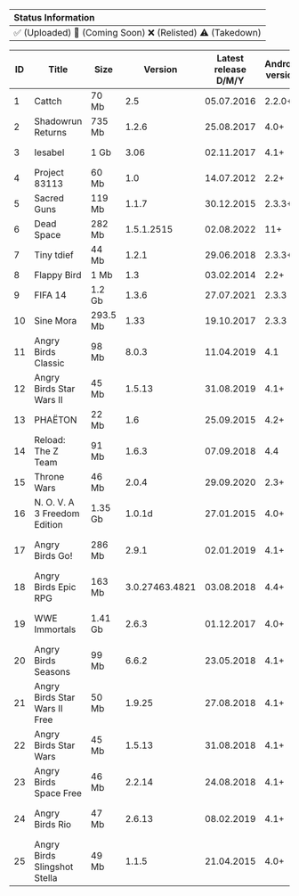 |   Status Information   |
|:---------------------------|
| ✅ (Uploaded) 🔄️ (Coming Soon) ❌ (Relisted) ⚠️ (Takedown)   |

<!--
    <tr>
        <th></td>
        <th></td>
        <th></td>
        <th></td>
        <th></td>
        <th></td>
        <th></td>
        <th></td>
        <th></td>
        <th></td>
    </tr>
-->

<table align="center">
<thead>
    <tr>
        <th>ID</td>
        <th>Title</td>
        <th>Size</td>
        <th>Version</td>
        <th>Latest release D/M/Y</td>
        <th>Android version</td>
        <th>Genre</td>
        <th>Developer</td>
        <th>Archive.org Link</td>
        <th>Status</td>
    </tr>
</thead>
<tbody>
    <tr>
        <td>1</td>
        <td>Cattch</td>
        <td>70 Mb</td>
        <td>2.5</td>
        <td>05.07.2016</td>
        <td>2.2.0+</td>
        <td>Platformer</td>
        <td>MildMania</td>
        <td><a href="https://archive.org/details/CATTCH-apk">Cattch</a></td>
        <td>✅</td>
    </tr>
    <tr>
        <td>2</td>
        <td>Shadowrun Returns</td>
        <td>735 Mb</td>
        <td>1.2.6</td>
        <td>25.08.2017</td>
        <td>4.0+</td>
        <td>Adventure</td>
        <td>Harebrained Schemes</td>
        <td><a href="https://archive.org/details/shadowrun-returns-apk">Shadowrun Returns</a></td>
        <td>✅</td>
    </tr>
    <tr>
        <td>3</td>
        <td>Iesabel</td>
        <td>1 Gb</td>
        <td>3.06</td>
        <td>02.11.2017</td>
        <td>4.1+</td>
        <td>RPG</td>
        <td>Forever Entertaintment</td>
        <td><a href="https://archive.org/details/Iesabel">Iesabel</a></td>
        <td>✅</td>
    </tr>
    <tr>
        <td>4</td>
        <td>Project 83113</td>
        <td>60 Mb</td>
        <td>1.0</td>
        <td>14.07.2012</td>
        <td>2.2+</td>
        <td>Adventure</td>
        <td>NCSoft</td>
        <td><a href="https://archive.org/details/project-83113">Project 83113</a></td>
        <td>✅</td> 
    </tr>
    <tr>
        <td>5</td>
        <td>Sacred Guns</td>
        <td>119 Mb</td>
        <td>1.1.7</td>
        <td>30.12.2015</td>
        <td>2.3.3+</td>
        <td>Arcade</td>
        <td>Uglysoft</td>
        <td><a href="https://archive.org/details/sacred-guns">Sacred Guns</a></td>
        <td>✅</td>
    </tr>
    <tr>
        <td>6</td>
        <td>Dead Space</td>
        <td>282 Mb</td>
        <td>1.5.1.2515</td>
        <td>02.08.2022</td>
        <td>11+</td>
        <td>Action</td>
        <td>Electronic Arts</td>
        <td><a href="https://archive.org/details/dead-space-apk">Dead Space</td>
        <td>✅</td>
    </tr>
    <tr>
        <td>7</td>
        <td>Tiny tdief</td>
        <td>44 Mb</td>
        <td>1.2.1</td>
        <td>29.06.2018</td>
        <td>2.3.3+</td>
        <td>Adventure</td>
        <td>Rovio</td>
        <td><a href="https://archive.org/details/tiny-tdief-apk">Tiny tdief</td>
        <td>✅</td>
    </tr>
    <tr>
        <td>8</td>
        <td>Flappy Bird</td>
        <td>1 Mb</td>
        <td>1.3</td>
        <td>03.02.2014</td>
        <td>2.2+</td>
        <td>Arcade</td>
        <td>dotgears</td>
        <td><a href="https://archive.org/details/flappy-bird-apk-1-3">Flappy Bird</td>
        <td>✅</td>
    </tr>
    <tr>
        <td>9</td>
        <td>FIFA 14</td>
        <td>1.2 Gb</td>
        <td>1.3.6</td>
        <td>27.07.2021</td>
        <td>2.3.3</td>
        <td>Sports</td>
        <td>EA Sports</td>
        <td><a href="https://archive.org/details/fifa-14-apk">FIFA 14</td>
        <td>✅</td>
    </tr>
    <tr>
        <td>10</td>
        <td>Sine Mora</td>
        <td>293.5 Mb</td>
        <td>1.33</td>
        <td>19.10.2017</td>
        <td>2.3.3</td>
        <td>Action</td>
        <td>tdQ Nordic</td>
        <td><a href="https://archive.org/details/sine-mora-apk">Sine Mora</td>
        <td>✅</td>
    </tr>
    <tr>
        <td>11</td>
        <td>Angry Birds Classic</td>
        <td>98 Mb</td>
        <td>8.0.3</td>
        <td>11.04.2019</td>
        <td>4.1</td>
        <td>Arcade</td>
        <td>Rovio</td>
        <td><a href="https://archive.org/details/angry-birds-classic-8-0-3">Angry Birds Classic</td>
        <td>✅</td>
    </tr>
    <tr>
        <td>12</td>
        <td>Angry Birds Star Wars II</td>
        <td>45 Mb</td>
        <td>1.5.13</td>
        <td>31.08.2019</td>
        <td>4.1+</td>
        <td>Arcade</td>
        <td>Rovio</td>
        <td><a href="https://archive.org/details/angry-birds-star-wars-apk">Angry Birds Star Wars II</td>
        <td>✅</td>
    </tr>
    <tr>
        <td>13</td>
        <td>PHAËTON</td>
        <td>22 Mb</td>
        <td>1.6</td>
        <td>25.09.2015</td>
        <td>4.2+</td>
        <td>Arcade</td>
        <td>Other Ocean</td>
        <td><a href="https://archive.org/details/phaeton-apk">PHAËTON</td>
        <td>✅</td>
    </tr>
    <tr>
        <td>14</td>
        <td>Reload: The Z Team</td>
        <td>91 Mb</td>
        <td>1.6.3</td>
        <td>07.09.2018</td>
        <td>4.4</td>
        <td>Action</td>
        <td>Other Ocean</td>
        <td><a href="https://archive.org/details/reload-the-z-team">Reload: The Z Team</td>
        <td>✅</td>
    </tr>
    <tr>
        <td>15</td>
        <td>Throne Wars</td>
        <td>46 Mb</td>
        <td>2.0.4</td>
        <td>29.09.2020</td>
        <td>2.3+</td>
        <td>Strategy</td>
        <td>Flare Games</td>
        <td><a href="https://archive.org/details/throne-wars">Throne Wars</td>
        <td>✅</td>
    </tr>
    <tr>
        <td>16</td>
        <td>N. O. V. A 3 Freedom Edition</td>
        <td>1.35 Gb</td>
        <td>1.0.1d</td>
        <td>27.01.2015</td>
        <td>4.0+</td>
        <td>Action</td>
        <td>Gameloft SE</td>
        <td><a href="https://archive.org/details/n.-o.-v.-a-3">N. O. V. A 3 Freedom Edition</td>
        <td>✅</td>
    </tr>
    <tr>
        <td>17</td>
        <td>Angry Birds Go!</td>
        <td>286 Mb</td>
        <td>2.9.1</td>
        <td>02.01.2019</td>
        <td>4.1+</td>
        <td>Racing</td>
        <td>Rovio Entertainment Corporation</td>
        <td><a href="https://archive.org/details/angry-birds-go-official">Angry Birds Go!</td>
        <td>✅</td>
    </tr>
    <tr>
        <td>18</td>
        <td>Angry Birds Epic RPG</td>
        <td>163 Mb</td>
        <td>3.0.27463.4821</td>
        <td>03.08.2018</td>
        <td>4.4+</td>
        <td>Role Playing</td>
        <td>Rovio Entertainment Corporation</td>
        <td><a href="https://archive.org/details/angry-birds-epic-rpg">Angry Birds Epic RPG</td>
        <td>✅</td>
    </tr>
    <tr>
        <td>19</td>
        <td>WWE Immortals</td>
        <td>1.41 Gb</td>
        <td>2.6.3</td>
        <td>01.12.2017</td>
        <td>4.0+</td>
        <td>Action</td>
        <td>Warner Bros. International Enterprises</td>
        <td><a href="https://archive.org/details/wwe-immortals-2.6.3">WWE Immortals</td>
        <td>✅</td>
    </tr>
    <tr>
        <td>20</td>
        <td>Angry Birds Seasons</td>
        <td>99 Mb</td>
        <td>6.6.2</td>
        <td>23.05.2018</td>
        <td>4.1+</td>
        <td>Arcade</td>
        <td>Rovio Entertainment Corporation</td>
        <td><a href="https://archive.org/details/angry-birds-seasons-apk">Angry Birds Seasons</td>
        <td>✅</td>
    </tr>
    <tr>
        <td>21</td>
        <td>Angry Birds Star Wars II Free</td>
        <td>50 Mb</td>
        <td>1.9.25</td>
        <td>27.08.2018</td>
        <td>4.1+</td>
        <td>Casual</td>
        <td>Rovio Entertainment Corporation</td>
        <td><a href="https://archive.org/details/angry-birds-star-wars-II-free-apk">Angry Birds Star Wars II Free</td>
        <td>✅</td>
    </tr>
    <tr>
        <td>22</td>
        <td>Angry Birds Star Wars</td>
        <td>45 Mb</td>
        <td>1.5.13</td>
        <td>31.08.2018</td>
        <td>4.1+</td>
        <td>Arcade</td>
        <td>Rovio Entertainment Corporation</td>
        <td><a href="https://archive.org/details/angry-birds-star-wars-i-apk">Angry Birds Star Wars</td>
        <td>✅</td>
    </tr>
    <tr>
        <td>23</td>
        <td>Angry Birds Space Free</td>
        <td>46 Mb</td>
        <td>2.2.14</td>
        <td>24.08.2018</td>
        <td>4.1+</td>
        <td>Arcade</td>
        <td>Rovio Entertainment Corporation</td>
        <td><a href="https://archive.org/details/angry-birds-space-free-apk">Angry Birds Space Free</td>
        <td>✅</td>
    </tr>
    <tr>
        <td>24</td>
        <td>Angry Birds Rio</td>
        <td>47 Mb</td>
        <td>2.6.13</td>
        <td>08.02.2019</td>
        <td>4.1+</td>
        <td>Arcade</td>
        <td>Rovio Entertainment Corporation</td>
        <td><a href="https://archive.org/details/angry-birds-rio-apk">Angry Birds Rio</td>
        <td>✅</td>
    </tr>
    <tr>
        <td>25</td>
        <td>Angry Birds Slingshot Stella</td>
        <td>49 Mb</td>
        <td>1.1.5</td>
        <td>21.04.2015</td>
        <td>4.0+</td>
        <td>Arcade</td>
        <td>Rovio Entertainment Corporation</td>
        <td><a href="https://archive.org/details/angry-birds-slingshot-stella">Angry Birds Slingshot Stella</td>
        <td>✅</td>
    </tr>
</tbody>
